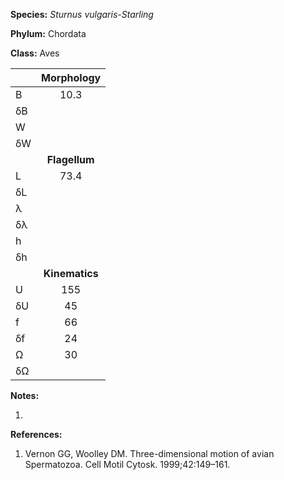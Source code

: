 **Species:** *Sturnus vulgaris-Starling*

**Phylum:** Chordata

**Class:** Aves

|    | **Morphology** |
|:-- | :------------: |
| B  | 10.3 |
| δB |  |
| W  |  |
| δW |  |
|    | **Flagellum** |
| L  | 73.4 |
| δL |  |
| λ  |  |
| δλ |  |
| h  |  |
| δh |  |
|    | **Kinematics** |
| U  | 155 |
| δU | 45 |
| f  | 66 |
| δf | 24 |
| Ω  | 30 |
| δΩ |  |

**Notes:**

1.

**References:**

1. Vernon GG, Woolley DM.  Three-dimensional motion of avian Spermatozoa.  Cell Motil Cytosk. 1999;42:149–161.

